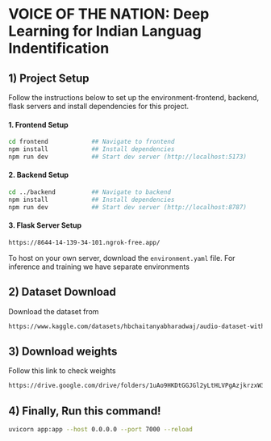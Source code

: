 # VOICE OF THE NATION: Deep Learning for Indian Languag Indentification

## 1) Project Setup

Follow the instructions below to set up the environment-frontend, backend, flask servers and install dependencies for this project.

#### 1. Frontend Setup
```bash
cd frontend            ## Navigate to frontend
npm install            ## Install dependencies
npm run dev            ## Start dev server (http://localhost:5173)
```
#### 2. Backend Setup
```bash
cd ../backend          ## Navigate to backend
npm install            ## Install dependencies
npm run dev            ## Start dev server (http://localhost:8787)
```
#### 3. Flask Server Setup
```bash
https://8644-14-139-34-101.ngrok-free.app/
```
To host on your own server, download the ```environment.yaml``` file.
For inference and training we have separate environments

## 2) Dataset Download

Download the dataset from 
```bash
https://www.kaggle.com/datasets/hbchaitanyabharadwaj/audio-dataset-with-10-indian-languages
```

## 3) Download weights
Follow this link to check weights
```bash
https://drive.google.com/drive/folders/1uAo9HKDtGGJGl2yLtHLVPgAzjkrzxW3W?usp=sharing
```
## 4) Finally, Run this command!
```bash
uvicorn app:app --host 0.0.0.0 --port 7000 --reload
```




